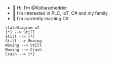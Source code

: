 - 👋 Hi, I’m @Kolbaschedder
- 👀 I’m interested in PLC, IoT, C# and my family
- 🌱 I’m currently learning C#

<!---
Kolbaschedder/Kolbaschedder is a ✨ special ✨ repository because its `README.md` (this file) appears on your GitHub profile.
You can click the Preview link to take a look at your changes.
--->
````mermaid
stateDiagram-v2
[*] --> Still
Still --> [*]
Still --> Moving
Moving --> Still
Moving --> Crash
Crash --> [*]

````

